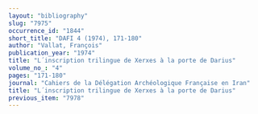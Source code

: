 ```yaml
---
layout: "bibliography"
slug: "7975"
occurrence_id: "1844"
short_title: "DAFI 4 (1974), 171-180"
author: "Vallat, François"
publication_year: "1974"
title: "L´inscription trilingue de Xerxes à la porte de Darius"
volume_no_: "4"
pages: "171-180"
journal: "Cahiers de la Délégation Archéologique Française en Iran"
title: "L´inscription trilingue de Xerxes à la porte de Darius"
previous_item: "7978"
---
```

